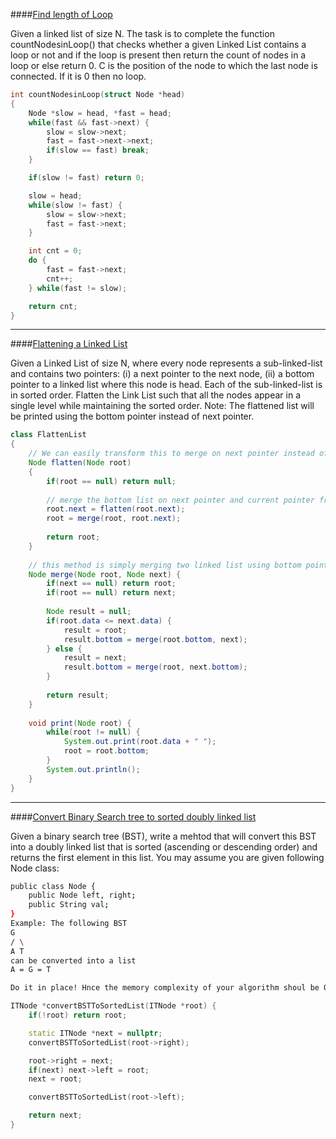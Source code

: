 ####[Find length of Loop](https://practice.geeksforgeeks.org/problems/find-length-of-loop/1)

Given a linked list of size N. The task is to complete the function countNodesinLoop() that checks whether a given Linked List contains a loop or not and if the loop is present then return the count of nodes in a loop or else return 0. C is the position of the node to which the last node is connected. If it is 0 then no loop.

```cpp
int countNodesinLoop(struct Node *head)
{
    Node *slow = head, *fast = head;
    while(fast && fast->next) {
        slow = slow->next;
        fast = fast->next->next;
        if(slow == fast) break;
    }

    if(slow != fast) return 0;

    slow = head;
    while(slow != fast) {
        slow = slow->next;
        fast = fast->next;
    }

    int cnt = 0;
    do {
        fast = fast->next;
        cnt++;
    } while(fast != slow);

    return cnt;
}
```

---
####[Flattening a Linked List ](https://practice.geeksforgeeks.org/problems/flattening-a-linked-list/1#)

Given a Linked List of size N, where every node represents a sub-linked-list and contains two pointers:
(i) a next pointer to the next node,
(ii) a bottom pointer to a linked list where this node is head.
Each of the sub-linked-list is in sorted order.
Flatten the Link List such that all the nodes appear in a single level while maintaining the sorted order. 
Note: The flattened list will be printed using the bottom pointer instead of next pointer.

```java
class FlattenList
{
    // We can easily transform this to merge on next pointer instead of bottom pointer.
    Node flatten(Node root)
    {
        if(root == null) return null;
        
        // merge the bottom list on next pointer and current pointer from back
        root.next = flatten(root.next);
        root = merge(root, root.next);
        
        return root;
    }
    
    // this method is simply merging two linked list using bottom pointers
    Node merge(Node root, Node next) {
        if(next == null) return root;
        if(root == null) return next;
        
        Node result = null;
        if(root.data <= next.data) {
            result = root;
            result.bottom = merge(root.bottom, next);
        } else {
            result = next;
            result.bottom = merge(root, next.bottom);
        }
        
        return result;
    }
    
    void print(Node root) {
        while(root != null) {
            System.out.print(root.data + " ");
            root = root.bottom;
        }
        System.out.println();
    }
}
```
---
####[Convert Binary Search tree to sorted doubly linked list](https://www.careercup.com/question?id=4863668900593664)

Given a binary search tree (BST), write a mehtod that will convert this BST into a doubly linked list that is sorted (ascending or descending order) and returns the first element in this list. You may assume you are given following Node class:

```sh
public class Node {
    public Node left, right;
    public String val;
}
Example: The following BST
G
/ \
A T
can be converted into a list
A = G = T

Do it in place! Hnce the memory complexity of your algorithm shoul be O(1).
```

```cpp
ITNode *convertBSTToSortedList(ITNode *root) {
    if(!root) return root;

    static ITNode *next = nullptr;
    convertBSTToSortedList(root->right);

    root->right = next;
    if(next) next->left = root;
    next = root;

    convertBSTToSortedList(root->left);

    return next;
}
```
